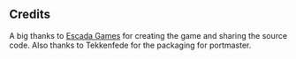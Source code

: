 ## Credits

A big thanks to [Escada Games](https://github.com/Keyband/dentaldefense) for creating the game and sharing the source code. Also thanks to Tekkenfede for the packaging for portmaster.

